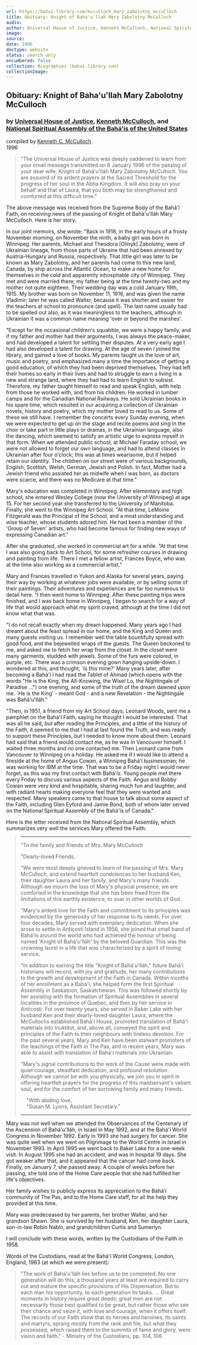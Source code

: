 ```yaml
---
url: https://bahai-library.com/mcculloch_mary_zabolotny_mcculloch
title: Obituary: Knight of Baha'u'llah Mary Zabolotny McCulloch
audio: 
author: Universal House of Justice, Kenneth McCulloch, National Spiritual Assembly of the Bahá'ís of the United States, Kenneth C. McCulloch
image: 
source: 
date: 1996
doctype: website
status: search-only
encumbered: false
collection: Biographies (bahai-library.com)
collectionImage: 
---
```



## Obituary: Knight of Baha'u'llah Mary Zabolotny McCulloch

### by [Universal House of Justice](https://bahai-library.com/author/Universal+House+of+Justice), [Kenneth McCulloch](https://bahai-library.com/author/Kenneth+McCulloch), and [National Spiritual Assembly of the Bahá'ís of the United States](https://bahai-library.com/author/National%20Spiritual%20Assembly%20of%20the%20Bahá'ís%20of%20the%20United%20States)

compiled by [Kenneth C. McCulloch](https://bahai-library.com/author/%20Kenneth%20C.%20McCulloch).  
1996


> "The Universal House of Justice was deeply saddened to learn from your email message transmitted on 8 January 1996 of the passing of your dear wife, Knight of Bahá'u'lláh Mary Zabolotny McCulloch. You are assured of its ardent prayers at the Sacred Threshold for the progress of her soul in the Abha Kingdom. It will also pray on your behalf and that of Laura, that you both may be strengthened and comforted at this difficult time."

The above message was received from the Supreme Body of the Bahá'í Faith, on receiving news of the passing of Knight of Bahá'u'lláh Mary McCulloch. Here is her story.

In our joint memoirs, she wrote: "Back in 1918, in the early hours of a frosty November morning, on November the ninth, a baby girl was born in Winnipeg. Her parents, Michael and Theodora \[Olinyk\] Zabolotny, were of Ukrainian lineage, from those parts of Ukraine that had been annexed by Austria-Hungary and Russia, respectively. That little girl was later to be known as Mary Zabolotny, and her parents had come to this new land, Canada, by ship across the Atlantic Ocean, to make a new home for themselves in the cold and apparently inhospitable city of Winnipeg. They met and were married there; my father being at the time twenty-two and my mother not quite eighteen. Their wedding day was a cold January 19th, 1915. My brother was born on November 11, 1916, and was given the name Vladimir; later he was called Walter, because it was shorter and easier for the teachers at school to pronounce (and spell). The last name usually had to be spelled out also, as it was meaningless to the teachers, although in Ukrainian it was a common name meaning 'over or beyond the marshes'.

"Except for the occasional children's squabble, we were a happy family, and if my father and mother had their arguments, I was always the peace-maker, and had developed a talent for settling their disputes. At a very early age I had also developed a talent for drawing. At the age of seven I joined the library, and gained a love of books. My parents taught us the love of art, music and poetry, and emphasized many a time the importance of getting a good education, of which they had been deprived themselves. They had left their homes so early in their lives and had to struggle to earn a living in a new and strange land, where they had had to learn English to subsist. Therefore, my father taught himself to read and speak English, with help from those he worked with, and from his children. He worked in lumber camps and for the Canadian National Railways. He sold Ukrainian books in his spare time, which resulted in our acquiring a collection of Ukrainian novels, history and poetry, which my mother loved to read to us. Some of these we still have. I remember the concerts every Sunday evening, when we were expected to get up on the stage and recite poems and sing in the choir or take part in little plays or dramas, in the Ukrainian language, also the dancing, which seemed to satisfy an artistic urge to express myself in that form. When we attended public school, at Michael Faraday school, we were not allowed to forget our own language, and had to attend classes in Ukrainian after four o'clock; this was at times wearisome, but it helped retain our identity. The children on our street were of various backgrounds, English, Scottish, Welsh, German, Jewish and Polish. In fact, Mother had a Jewish friend who assisted her as midwife when I was born, as doctors were scarce, and there was no Medicare at that time."

Mary's education was completed in Winnipeg. After elementary and high school, she entered Wesley College (now the University of Winnipeg) at age 15. For her second year she transferred to the University of Manitoba. Finally, she went to the Winnipeg Art School. "At that time, LeMoine Fitzgerald was the Principal of the School, and a most understanding and wise teacher, whose students adored him. He had been a member of the 'Group of Seven' artists, who had become famous for finding new ways of expressing Canadian art."

After she graduated, she worked in commercial art for a while. "At that time I was also going back to Art School, for some refresher courses in drawing and painting from life. There I met a fellow artist, Frances Boyce, who was at the time also working as a commercial artist."

Mary and Frances travelled in Yukon and Alaska for several years, paying their way by working at whatever jobs were available, or by selling some of their paintings. Their adventures and experiences are far too numerous to detail here. "I then went home to Winnipeg. After these painting trips were finished, and I was back home in Winnipeg, I began to search for a way of life that would approach what my spirit craved, although at the time I did not know what that was.

"I do not recall exactly when my dream happened. Many years ago I had dreamt about the feast spread in our home, and the King and Queen and many guests visiting us. I remember well the table bountifully spread with good food, and the bejewelled wraps of the guests. The Queen beckoned to me, and asked me to fetch her wrap from the closet. In the closet were many garments, studded with jewels. Some of the furs were colored, in purple, etc. There was a crimson evening gown hanging upside-down. I wondered at this, and thought, \`Is this mine?' Many years later, after becoming a Bahá'í I had read the Tablet of Ahmad (which opens with the words "He is the King, the All-Knowing, the Wise! Lo, the Nightingale of Paradise ...") one evening, and some of the truth of the dream dawned upon me. \`He is the King' - meant God - and a new Revelation - the Nightingale was Bahá'u'lláh."

"Then, in 1951, a friend from my Art School days, Leonard Woods, sent me a pamphlet on the Bahá'í Faith, saying he thought I would be interested. That was all he said, but after reading the Principles, and a little of the history of the Faith, it seemed to me that I had at last found the Truth, and was ready to support these Principles, but I needed to know more about them. Leonard had said that a friend would contact me, as he was in Vancouver himself. I waited three months and no one contacted me. Then Leonard came from Vancouver to Winnipeg on a holiday. He asked me if I would like to attend a fireside at the home of Angus Cowan, a Winnipeg Bahá'í businessman; he was working for IBM at the time. That was to be a Friday night I would never forget, as this was my first contact with Bahá'ís. Young people met there every Friday to discuss various aspects of the Faith. Angus and Bobby Cowan were very kind and hospitable, sharing much fun and laughter, and with radiant hearts making everyone feel that they were wanted and respected. Many speakers came to that house to talk about some aspect of the Faith, including Glen Eyford and Jamie Bond, both of whom later served on the National Spiritual Assembly of the Bahá'ís of Canada."

Here is the letter received from the National Spiritual Assembly, which summarizes very well the services Mary offered the Faith:

> * * *
> 
> "To the family and friends of Mrs. Mary McCulloch
> 
> "Dearly-loved Friends,
> 
> "We were most deeply grieved to learn of the passing of Mrs. Mary McCulloch, and extend heartfelt condolences to her husband Ken, their daughter Laura and her family, and Mary's many friends. Although we mourn the loss of Mary's physical presence, we are comforted in the knowledge that she has been freed from the limitations of this earthly existence, to soar in other worlds of God.
> 
> "Mary's ardent love for the Faith and commitment to its principles was evidenced by the generosity of her response to its needs. For over four decades, Mary served with exemplary dedication. When she arose to settle in Anticosti Island in 1956, she joined that small band of Bahá'ís around the world who had achieved the honour of being named 'Knight of Bahá'u'lláh' by the beloved Guardian. This was the crowning laurel in a life that was characterized by a spirit of loving service.
> 
> "In addition to earning the title "Knight of Bahá'u'lláh," future Bahá'í historians will record, with joy and gratitude, her many contributions to the growth and development of the Faith in Canada. Within months of her enrollment as a Bahá'í, she helped form the first Spiritual Assembly in Saskatoon, Saskatchewan. This was followed shortly by her assisting with the formation of Spiritual Assemblies in several localities in the province of Quebec, and then by her service in Anticosti. For over twenty years, she served in Baker Lake with her husband Ken and their dearly-loved daughter Laura, where the McCullochs established Bahá'í House, promoted translation of Bahá'í materials into Inuktitut, and, above all, conveyed the spirit and principles of the Faith to their neighbours with tireless devotion. For the past several years, Mary and Ken have been stalwart promoters of the teachings of the Faith in The Pas, and in recent years, Mary was able to assist with translation of Bahá'í materials into Ukrainian.
> 
> "Mary's signal contributions to the work of the Cause were made with quiet courage, steadfast dedication, and profound resolution. Although we cannot be with you physically, we join you in spirit in offering heartfelt prayers for the progress of this maidservant's valiant soul, and for the comfort of her sorrowing family and many friends.
> 
>     "With abiding love,  
>     "Susan M. Lyons, Assistant Secretary."
> 
> * * *

Mary was not well when we attended the Observances of the Centenary of the Ascension of Bahá'u'lláh, in Israel in May 1992, and at the Bahá'í World Congress in November 1992. Early in 1993 she had surgery for cancer. She was quite well when we went on Pilgrimage to the World Centre in Israel in November 1993. In April 1995 we went back to Baker Lake for a one-week visit. In August 1995 she had an accident, and was in hospital 19 days. She got weaker after that, and it appeared that the cancer had come back. Finally, on January 7, she passed away. A couple of weeks before her passing, she told one of the Home Care people that she had fulfilled her life's objectives.

Her family wishes to publicly express its appreciation to the Bahá'í community of The Pas, and to the Home Care staff, for all the help they provided at this time.

Mary was predeceased by her parents, her brother Walter, and her grandson Shawn. She is survived by her husband, Ken, her daughter Laura, son-in-law Robin Nablo, and grandchildren Curtis and Sumerlyn.

I will conclude with these words, written by the Custodians of the Faith in 1958.

Words of the Custodians, read at the Bahá'í World Congress, London, England, 1963 (at which we were present):

> "The work of Bahá'u'lláh lies before us to be completed. No one generation will do this; a thousand years at least are required to carry out and mature the specific provisions of His Dispensation. But to each man his opportunity, to each generation its tasks. ... Great moments in history require great deeds; great men are not necessarily those best qualified to be great, but rather those who see their chance and seize it, with love and courage, when it offers itself. The records of our Faith show that its heroes and heroines, its saints and martyrs, sprang mostly from the rank and file, but what they possessed, which raised them to the summits of fame and glory, were vision and faith." - Ministry of the Custodians, pp. 104, 106.